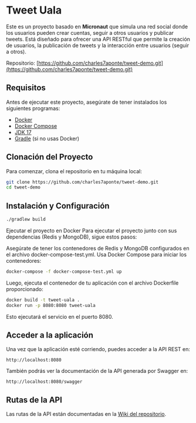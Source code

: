 # Tweet Uala

Este es un proyecto basado en **Micronaut** que simula una red social donde los usuarios pueden crear cuentas, seguir a otros usuarios y publicar tweets. Está diseñado para ofrecer una API RESTful que permite la creación de usuarios, la publicación de tweets y la interacción entre usuarios (seguir a otros).

Repositorio: [https://github.com/charles7aponte/tweet-demo.git](https://github.com/charles7aponte/tweet-demo.git)

## Requisitos

Antes de ejecutar este proyecto, asegúrate de tener instalados los siguientes programas:

- [Docker](https://www.docker.com/get-started)
- [Docker Compose](https://docs.docker.com/compose/install/)
- [JDK 17](https://adoptium.net/)
- [Gradle](https://gradle.org/install/) (si no usas Docker)

## Clonación del Proyecto

Para comenzar, clona el repositorio en tu máquina local:

```bash
git clone https://github.com/charles7aponte/tweet-demo.git
cd tweet-demo
```

## Instalación y Configuración

```bash
./gradlew build
```

 Ejecutar el proyecto en Docker
Para ejecutar el proyecto junto con sus dependencias (Redis y MongoDB), sigue estos pasos:

Asegúrate de tener los contenedores de Redis y MongoDB configurados en el archivo docker-compose-test.yml.
Usa Docker Compose para iniciar los contenedores:


```bash
docker-compose -f docker-compose-test.yml up
```
Luego, ejecuta el contenedor de tu aplicación con el archivo Dockerfile proporcionado:

```bash
docker build -t tweet-uala .
docker run -p 8080:8080 tweet-uala
```
Esto ejecutará el servicio en el puerto 8080.


## Acceder a la aplicación

Una vez que la aplicación esté corriendo, puedes acceder a la API REST en:
```
http://localhost:8080
```

También podrás ver la documentación de la API generada por Swagger en:
```
http://localhost:8080/swagger
```

## Rutas de la API

Las rutas de la API están documentadas en la [Wiki del repositorio](https://github.com/charles7aponte/tweet-demo/wiki/Rutas-de-la-API).
